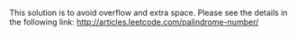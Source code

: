 This solution is to avoid overflow and extra space.
Please see the details in the following link:
http://articles.leetcode.com/palindrome-number/
